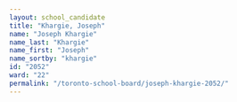 ```yaml
---
layout: school_candidate
title: "Khargie, Joseph"
name: "Joseph Khargie"
name_last: "Khargie"
name_first: "Joseph"
name_sortby: "khargie"
id: "2052"
ward: "22"
permalink: "/toronto-school-board/joseph-khargie-2052/"
---
```

